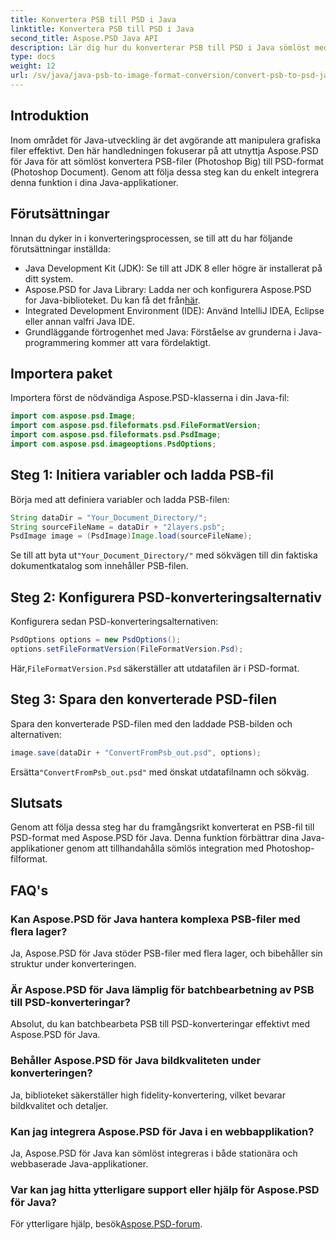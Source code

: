 ```yaml
---
title: Konvertera PSB till PSD i Java
linktitle: Konvertera PSB till PSD i Java
second_title: Aspose.PSD Java API
description: Lär dig hur du konverterar PSB till PSD i Java sömlöst med Aspose.PSD, vilket förbättrar grafisk filhantering i dina applikationer.
type: docs
weight: 12
url: /sv/java/java-psb-to-image-format-conversion/convert-psb-to-psd-java/
---
```

## Introduktion
Inom området för Java-utveckling är det avgörande att manipulera grafiska filer effektivt. Den här handledningen fokuserar på att utnyttja Aspose.PSD för Java för att sömlöst konvertera PSB-filer (Photoshop Big) till PSD-format (Photoshop Document). Genom att följa dessa steg kan du enkelt integrera denna funktion i dina Java-applikationer.
## Förutsättningar
Innan du dyker in i konverteringsprocessen, se till att du har följande förutsättningar inställda:
- Java Development Kit (JDK): Se till att JDK 8 eller högre är installerat på ditt system.
-  Aspose.PSD for Java Library: Ladda ner och konfigurera Aspose.PSD for Java-biblioteket. Du kan få det från[här](https://releases.aspose.com/psd/java/).
- Integrated Development Environment (IDE): Använd IntelliJ IDEA, Eclipse eller annan valfri Java IDE.
- Grundläggande förtrogenhet med Java: Förståelse av grunderna i Java-programmering kommer att vara fördelaktigt.
## Importera paket
Importera först de nödvändiga Aspose.PSD-klasserna i din Java-fil:
```java
import com.aspose.psd.Image;
import com.aspose.psd.fileformats.psd.FileFormatVersion;
import com.aspose.psd.fileformats.psd.PsdImage;
import com.aspose.psd.imageoptions.PsdOptions;
```
## Steg 1: Initiera variabler och ladda PSB-fil
Börja med att definiera variabler och ladda PSB-filen:
```java
String dataDir = "Your_Document_Directory/";
String sourceFileName = dataDir + "2layers.psb";
PsdImage image = (PsdImage)Image.load(sourceFileName);
```
 Se till att byta ut`"Your_Document_Directory/"` med sökvägen till din faktiska dokumentkatalog som innehåller PSB-filen.
## Steg 2: Konfigurera PSD-konverteringsalternativ
Konfigurera sedan PSD-konverteringsalternativen:
```java
PsdOptions options = new PsdOptions();
options.setFileFormatVersion(FileFormatVersion.Psd);
```
 Här,`FileFormatVersion.Psd` säkerställer att utdatafilen är i PSD-format.
## Steg 3: Spara den konverterade PSD-filen
Spara den konverterade PSD-filen med den laddade PSB-bilden och alternativen:
```java
image.save(dataDir + "ConvertFromPsb_out.psd", options);
```
 Ersätta`"ConvertFromPsb_out.psd"` med önskat utdatafilnamn och sökväg.

## Slutsats
Genom att följa dessa steg har du framgångsrikt konverterat en PSB-fil till PSD-format med Aspose.PSD för Java. Denna funktion förbättrar dina Java-applikationer genom att tillhandahålla sömlös integration med Photoshop-filformat.
## FAQ's
### Kan Aspose.PSD för Java hantera komplexa PSB-filer med flera lager?
Ja, Aspose.PSD för Java stöder PSB-filer med flera lager, och bibehåller sin struktur under konverteringen.
### Är Aspose.PSD för Java lämplig för batchbearbetning av PSB till PSD-konverteringar?
Absolut, du kan batchbearbeta PSB till PSD-konverteringar effektivt med Aspose.PSD för Java.
### Behåller Aspose.PSD för Java bildkvaliteten under konverteringen?
Ja, biblioteket säkerställer high fidelity-konvertering, vilket bevarar bildkvalitet och detaljer.
### Kan jag integrera Aspose.PSD för Java i en webbapplikation?
Ja, Aspose.PSD för Java kan sömlöst integreras i både stationära och webbaserade Java-applikationer.
### Var kan jag hitta ytterligare support eller hjälp för Aspose.PSD för Java?
 För ytterligare hjälp, besök[Aspose.PSD-forum](https://forum.aspose.com/c/psd/34).
